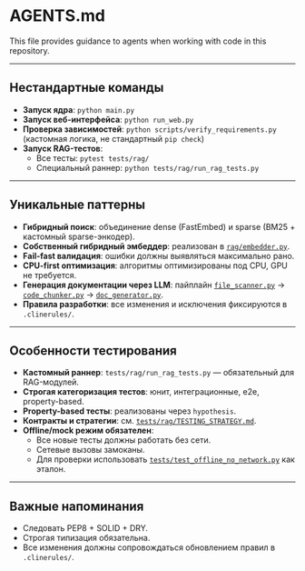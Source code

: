 # AGENTS.md

This file provides guidance to agents when working with code in this repository.

---

## Нестандартные команды
- **Запуск ядра**: `python main.py`  
- **Запуск веб-интерфейса**: `python run_web.py`  
- **Проверка зависимостей**: `python scripts/verify_requirements.py` (кастомная логика, не стандартный `pip check`)  
- **Запуск RAG-тестов**:  
  - Все тесты: `pytest tests/rag/`  
  - Специальный раннер: `python tests/rag/run_rag_tests.py`  

---

## Уникальные паттерны
- **Гибридный поиск**: объединение dense (FastEmbed) и sparse (BM25 + кастомный sparse-энкодер).  
- **Собственный гибридный эмбеддер**: реализован в [`rag/embedder.py`](rag/embedder.py).  
- **Fail-fast валидация**: ошибки должны выявляться максимально рано.  
- **CPU-first оптимизация**: алгоритмы оптимизированы под CPU, GPU не требуется.  
- **Генерация документации через LLM**: пайплайн [`file_scanner.py`](file_scanner.py) → [`code_chunker.py`](code_chunker.py) → [`doc_generator.py`](doc_generator.py).  
- **Правила разработки**: все изменения и исключения фиксируются в `.clinerules/`.  

---

## Особенности тестирования
- **Кастомный раннер**: `tests/rag/run_rag_tests.py` — обязательный для RAG-модулей.  
- **Строгая категоризация тестов**: юнит, интеграционные, e2e, property-based.  
- **Property-based тесты**: реализованы через `hypothesis`.
- **Контракты и стратегии**: см. [`tests/rag/TESTING_STRATEGY.md`](tests/rag/TESTING_STRATEGY.md).
- **Offline/mock режим обязателен**:
  - Все новые тесты должны работать без сети.
  - Сетевые вызовы замоканы.
  - Для проверки использовать [`tests/test_offline_no_network.py`](tests/test_offline_no_network.py) как эталон.

---

## Важные напоминания
- Следовать PEP8 + SOLID + DRY.  
- Строгая типизация обязательна.  
- Все изменения должны сопровождаться обновлением правил в `.clinerules/`.  